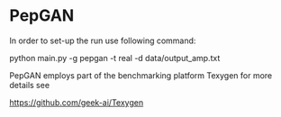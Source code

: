 # PepGAN

In order to set-up the run use following command:

python main.py -g pepgan -t real -d data/output_amp.txt



PepGAN employs part of the benchmarking platform Texygen for more details see

https://github.com/geek-ai/Texygen
